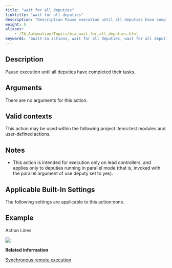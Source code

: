 ```yaml
--- 
title: "wait for all deputies"
linktitle: "wait for all deputies"
description: "Description Pause execution until all deputies have completed their tasks. Arguments There are no arguments for this action. Valid contexts This action may be used within the following project items: ..."
weight: 5
aliases: 
    - /TA_Automation/Topics/bia_wait_for_all_deputies.html
keywords: "built-in actions, wait for all deputies, wait for all deputies (action), wait for all deputies, wait for all deputies to complete, wait for completion of all deputies, wait until all deputies finish, wait until all deputies compete"
---
```


## Description

Pause execution until all deputies have completed their tasks.

## Arguments

There are no arguments for this action.

## Valid contexts

This action may be used within the following project items:test modules and user-defined actions.

## Notes

-   This action is intended for execution only on lead controllers, and applies only to deputies running in parallel mode \(that is, invoked with the parallel argument of use deputy set to yes\).

## Applicable Built-In Settings

The following settings are applicable to this action:none.

## Example

Action Lines

![](/images/TA_Automation/Images/bia_wait_for_all_deputies_pgm.png)




**Related information**  


[Synchronous remote execution](/user-guide/test-execution/methods-of-test-execution/remote-test-execution/synchronous-remote-execution/)

